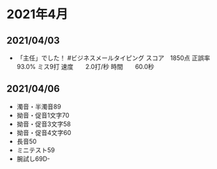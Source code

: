 # 2021年4月

## 2021/04/03

- 「主任」でした！ #ビジネスメールタイピング
  スコア　1850点
  正誤率　93.0% ミス9打
  速度　　2.0打/秒
  時間　　60.0秒

## 2021/04/06

- 濁音・半濁音89
- 拗音・促音1文字70
- 拗音・促音3文字58
- 拗音・促音4文字60
- 長音50
- ミニテスト59
- 腕試し69D-

